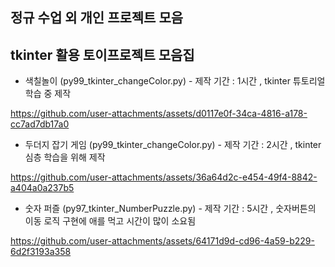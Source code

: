 ## 정규 수업 외 개인 프로젝트 모음


## tkinter 활용 토이프로젝트 모음집


- 색칠놀이 (py99_tkinter_changeColor.py)
      - 제작 기간 : 1시간 , tkinter 튜토리얼 학습 중 제작

https://github.com/user-attachments/assets/d0117e0f-34ca-4816-a178-cc7ad7db17a0



- 두더지 잡기 게임 (py99_tkinter_changeColor.py)
      - 제작 기간 : 2시간 , tkinter 심층 학습을 위해 제작
      
https://github.com/user-attachments/assets/36a64d2c-e454-49f4-8842-a404a0a237b5




- 숫자 퍼즐 (py97_tkinter_NumberPuzzle.py)
      - 제작 기간 : 5시간 , 숫자버튼의 이동 로직 구현에 애를 먹고 시간이 많이 소요됨

https://github.com/user-attachments/assets/64171d9d-cd96-4a59-b229-6d2f3193a358


